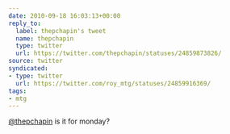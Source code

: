```yaml
---
date: 2010-09-18 16:03:13+00:00
reply_to:
  label: thepchapin's tweet
  name: thepchapin
  type: twitter
  url: https://twitter.com/thepchapin/statuses/24859873826/
source: twitter
syndicated:
- type: twitter
  url: https://twitter.com/roy_mtg/statuses/24859916369/
tags:
- mtg
---
```


[@thepchapin](https://twitter.com/thepchapin/) is it for monday?